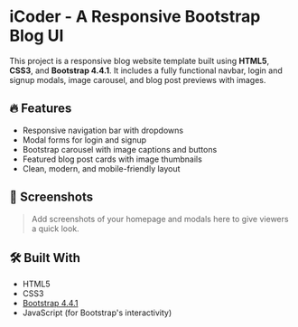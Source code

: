 # iCoder - A Responsive Bootstrap Blog UI

This project is a responsive blog website template built using **HTML5**, **CSS3**, and **Bootstrap 4.4.1**. It includes a fully functional navbar, login and signup modals, image carousel, and blog post previews with images.

## 🔥 Features

- Responsive navigation bar with dropdowns
- Modal forms for login and signup
- Bootstrap carousel with image captions and buttons
- Featured blog post cards with image thumbnails
- Clean, modern, and mobile-friendly layout

## 📸 Screenshots

> Add screenshots of your homepage and modals here to give viewers a quick look.

## 🛠️ Built With

- HTML5
- CSS3
- [Bootstrap 4.4.1](https://getbootstrap.com/docs/4.4/getting-started/introduction/)
- JavaScript (for Bootstrap's interactivity)



